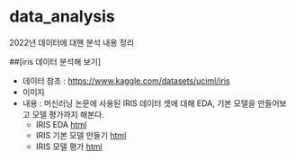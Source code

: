 # data_analysis
2022년 데이터에 대핸 분석 내용 정리


##[iris 데이터 분석해 보기]
  * 데이터 참조 : https://www.kaggle.com/datasets/uciml/iris
  * 이미지 
  * 내용 : 머신러닝 논문에 사용된 IRIS 데이터 셋에 대해 EDA, 기본 모델을 만들어보고 모델 평가까지 해본다.
  	* IRIS EDA [html](Link)
	* IRIS 기본 모델 만들기 [html]()
	* IRIS 모델 평가 [html]()
